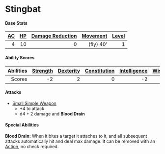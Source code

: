 # Stingbat

#### Base Stats

| [AC](../../../Player%20Characters/Derived%20Statistics/Armor%20Class.md) | [HP](../../../Player%20Characters/Derived%20Statistics/Health%20Points.md) | [Damage Reduction](../../../Items/Equipment/Individual%20Item%20Cards/Armors/Armor%20Properties/Armor%20X%20Property.md) | [Movement](../../../Game%20Procedures/Movement.md) | [Level](../../../Player%20Characters/Derived%20Statistics/Level.md) |
| -----------------------------------------------------------------------: | -------------------------------------------------------------------------: | -----------------------------------------------------------------------------------------------------------------------: | -------------------------------------------------: | ------------------------------------------------------------------: |
|                                                                        4 |                                                                         10 |                                                                                                                        0 |                                          (fly) 40' |                                                                   1 |
#### Ability Scores

| Abilities | [Strength](../../../Player%20Characters/Chosen%20Statistics/Strength.md) | [Dexterity](../../../Player%20Characters/Chosen%20Statistics/Dexterity.md) | [Constitution](../../../Player%20Characters/Chosen%20Statistics/Constitution.md) | [Intelligence](../../../Player%20Characters/Chosen%20Statistics/Intelligence.md) | [Wisdom](../../../Player%20Characters/Chosen%20Statistics/Wisdom.md)<br> | [Charisma](../../../Player%20Characters/Chosen%20Statistics/Charisma.md)<br> |
| --------: | -----------------------------------------------------------------------: | -------------------------------------------------------------------------: | -------------------------------------------------------------------------------: | -------------------------------------------------------------------------------: | -----------------------------------------------------------------------: | ---------------------------------------------------------------------------: |
|    Scores |                                                                       -2 |                                                                          2 |                                                                                0 |                                                                               -2 |                                                                        0 |                                                                           -2 |
#### Attacks
- [Small Simple Weapon](../../../Items/Equipment/Individual%20Item%20Cards/Weapons/Melee%20Weapons/Small%20Simple%20Weapon.md) 
	- +4 to attack
	- d4 + 2 damage and **Blood Drain**
#### Special Abilities
**Blood Drain:** When it bites a target it attaches to it, and all subsequent attacks automatically hit and deal max damage. It can be removed with an [Action](../../../Game%20Procedures/Action.md), no check required.